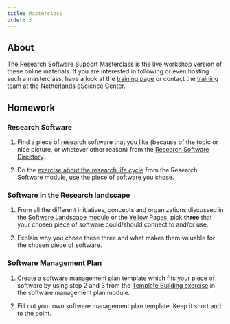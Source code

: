 ```yaml
---
title: Masterclass
order: 3
---
```


## About
The Research Software Support Masterclass is the live workshop version of these online materials. If you are interested in following or even hosting such a masterclass, have a look at the [training page](https://www.esciencecenter.nl/digital-skills/) or contact the [training team](mailto:training@esciencecenter.nl) at the Netherlands eScience Center.

## Homework

### Research Software

1. Find a piece of research software that you like (because of the topic or nice picture, or whetever other reason) from the [Research Software Directory](https://research-software-directory.org/software?page=1&rows=48).

1. Do the [exercise about the research life cycle](/modules/researchsoftware/exercise-research-life-cycle) from the Research Software module, use the piece of software you chose.

### Software in the Research landscape

1. From all the different initiatives, concepts and organizations discussed in the [Software Landscape module](/modules/softwarelandscape/slides) or the [Yellow Pages](/main/yellowpages), pick **three** that your chosen piece of software could/should connect to and/or use. 

2. Explain why you chose these three and what makes them valuable for the chosen piece of software. 


### Software Management Plan

1. Create a software management plan template which fits your piece of software by using step 2 and 3 from the [Template Building exercise](/modules/softwaremanagementplans/templatebuilding) in the software management plan module.

2. Fill out your own software management plan template. Keep it short and to the point. 

